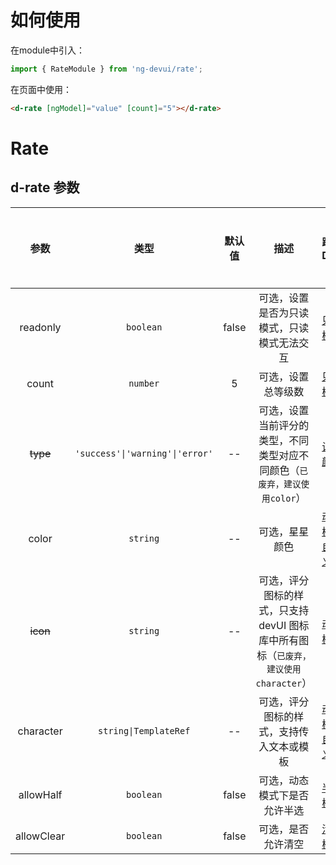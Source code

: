 # 如何使用
在module中引入：
```ts
import { RateModule } from 'ng-devui/rate';
```

在页面中使用：
```html
<d-rate [ngModel]="value" [count]="5"></d-rate>
```
# Rate

## d-rate 参数

|   参数    |              类型               | 默认值  | 描述                                                     | 跳转 Demo                                              |全局配置项| 
| :----------------: | :-------: | :-----------------------------: | :---: | :------------------------------------------------------- | ------------------------------------------------------ |
|   readonly    |            `boolean`            | false | 可选，设置是否为只读模式，只读模式无法交互               | [只读模式](demo#read-only-mode)           |
|   count   |            `number`             |   5   | 可选，设置总等级数                                       | [只读模式](demo#read-only-mode)           |
|   ~~type~~    | `'success'\|'warning'\|'error'` |  --   | 可选，设置当前评分的类型，不同类型对应不同颜色（`已废弃，建议使用color`）           | [设置颜色](demo#using-the-type-parameter) |
|   color   |            `string`             |  --   | 可选，星星颜色                                           | [动态模式-自定义](demo#dynamic-mode-Custom)      |
|   ~~icon~~    |            `string`             |  --   | 可选，评分图标的样式，只支持 devUI 图标库中所有图标（`已废弃，建议使用character`）      | [动态模式](demo#dynamic-mode)             |
| character |            `string\|TemplateRef`             |  --   | 可选，评分图标的样式，支持传入文本或模板 | [动态模式-自定义](demo#dynamic-mode-Custom)      |
| allowHalf |            `boolean`             |  false   | 可选，动态模式下是否允许半选 | [半选模式](demo#rate-half)      |
| allowClear |            `boolean`             |  false   | 可选，是否允许清空 | [清空模式](demo#rate-clear)      |

